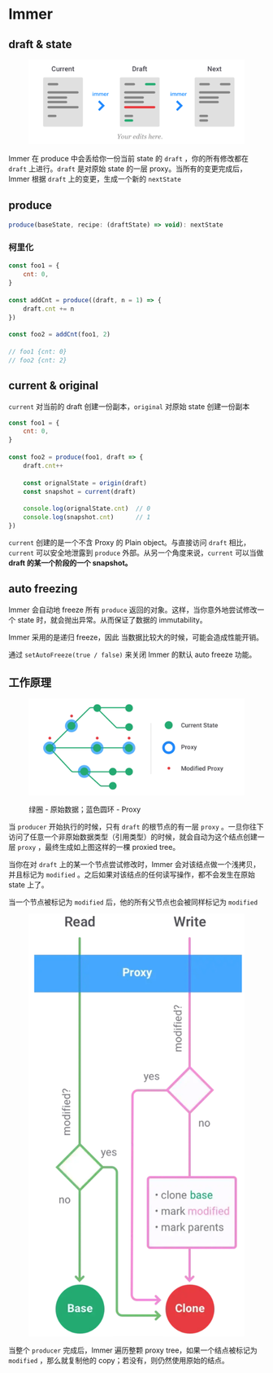 # Immer

## draft & state

<figure><img src="../.gitbook/assets/image (8).png" alt=""><figcaption></figcaption></figure>

Immer 在 produce 中会丢给你一份当前 state 的 `draft` ，你的所有修改都在 `draft` 上进行。`draft` 是对原始 state 的一层 proxy。当所有的变更完成后，Immer 根据 `draft` 上的变更，生成一个新的 `nextState`&#x20;

## produce

```javascript
produce(baseState, recipe: (draftState) => void): nextState
```

### 柯里化

```javascript
const foo1 = {
    cnt: 0,
}

const addCnt = produce((draft, n = 1) => {
    draft.cnt += n
})

const foo2 = addCnt(foo1, 2)

// foo1 {cnt: 0}
// foo2 {cnt: 2}
```

## current & original

`current` 对当前的 draft 创建一份副本，`original` 对原始 state 创建一份副本

```javascript
const foo1 = {
    cnt: 0,
}

const foo2 = produce(foo1, draft => {
    draft.cnt++

    const orignalState = origin(draft)
    const snapshot = current(draft)

    console.log(orignalState.cnt)  // 0
    console.log(snapshot.cnt)      // 1
})
```

`current` 创建的是一个不含 Proxy 的 Plain object。与直接访问 `draft` 相比，`current` 可以安全地泄露到 `produce` 外部。从另一个角度来说，`current` 可以当做**draft 的某一个阶段的一个 snapshot。**

## auto freezing

Immer 会自动地 freeze 所有 `produce` 返回的对象。这样，当你意外地尝试修改一个 state 时，就会抛出异常。从而保证了数据的 immutability。

Immer 采用的是递归 freeze，因此 当数据比较大的时候，可能会造成性能开销。

通过 `setAutoFreeze(true / false)` 来关闭 Immer 的默认 auto freeze 功能。

## 工作原理

<figure><img src="../.gitbook/assets/image (6).png" alt=""><figcaption><p>绿圈 - 原始数据；蓝色圆环 - Proxy</p></figcaption></figure>

当 `producer` 开始执行的时候，只有 `draft` 的根节点的有一层 `proxy` 。一旦你往下访问了任意一个非原始数据类型（引用类型）的时候，就会自动为这个结点创建一层 `proxy` ，最终生成如上图这样的一棵 proxied tree。

当你在对 `draft` 上的某一个节点尝试修改时，Immer 会对该结点做一个浅拷贝，并且标记为 `modified` 。之后如果对该结点的任何读写操作，都不会发生在原始 state 上了。

当一个节点被标记为 `modified` 后，他的所有父节点也会被同样标记为 `modified`&#x20;

<figure><img src="../.gitbook/assets/image (7).png" alt=""><figcaption></figcaption></figure>

当整个 `producer` 完成后，Immer 遍历整颗 proxy tree，如果一个结点被标记为 `modified` ，那么就复制他的 copy；若没有，则仍然使用原始的结点。
